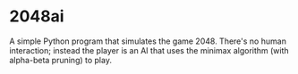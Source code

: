 # 2048ai
A simple Python program that simulates the game 2048. There's no human interaction; instead the player is an AI that uses the minimax algorithm (with alpha-beta pruning) to play.
